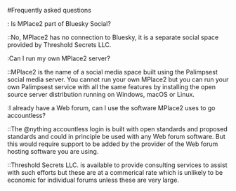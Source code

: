 ﻿
#Frequently asked questions

: Is MPlace2 part of Bluesky Social?

::No, MPlace2 has no connection to Bluesky, it is a separate social space provided
by Threshold Secrets LLC.

:Can I run my own MPlace2 server?

::MPlace2 is the name of a social media space built using the Palimpsest social media
server. You cannot run your own MPlace2 but you can run your own Palimpsest 
service with all the same features by installing the open source server distribution
running on Windows, macOS or Linux.

:I already have a Web forum, can I use the software MPlace2 uses to go accountless?

::The @nything accountless login is built with open standards and proposed standards
and could in principle be used with any Web forum software. But this would require
support to be added by the provider of the Web forum hosting software you are using.

::Threshold Secrets LLC. is available to provide consulting services to assist with such
efforts but these are at a commerical rate which is unlikely to be economic for 
individual forums unless these are very large.

